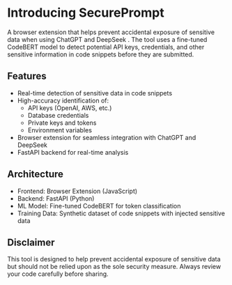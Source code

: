 # Introducing SecurePrompt

A browser extension that helps prevent accidental exposure of sensitive data when using ChatGPT and DeepSeek . The tool uses a fine-tuned CodeBERT model to detect potential API keys, credentials, and other sensitive information in code snippets before they are submitted.

## Features
- Real-time detection of sensitive data in code snippets
- High-accuracy identification of:
    - API keys (OpenAI, AWS, etc.)
    - Database credentials
    - Private keys and tokens
    - Environment variables
- Browser extension for seamless integration with ChatGPT and DeepSeek
- FastAPI backend for real-time analysis

## Architecture
- Frontend: Browser Extension (JavaScript)
- Backend: FastAPI (Python)
- ML Model: Fine-tuned CodeBERT for token classification
- Training Data: Synthetic dataset of code snippets with injected sensitive data

## Disclaimer
This tool is designed to help prevent accidental exposure of sensitive data but should not be relied upon as the sole security measure. Always review your code carefully before sharing.
